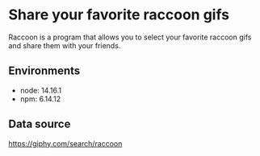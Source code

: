 # Share your favorite raccoon gifs

Raccoon is a program that allows you to select your favorite raccoon gifs and share them with your friends.

## Environments

- node: 14.16.1
- npm: 6.14.12

## Data source

https://giphy.com/search/raccoon
